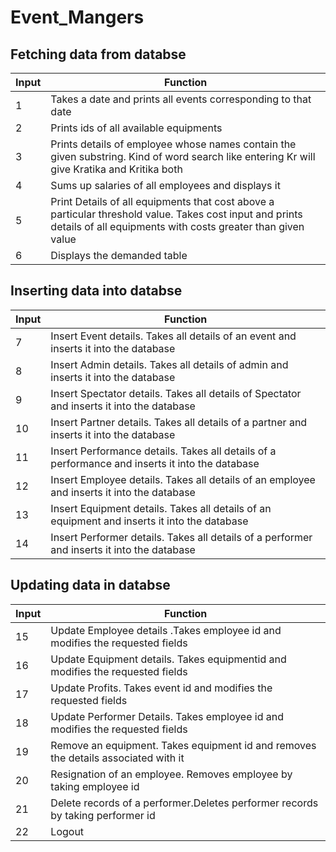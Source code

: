 # Event_Mangers
## Fetching data from databse
| Input | Function |
| ------ | ------ |
| 1 | Takes a date and prints all events corresponding to that date |
| 2 | Prints ids of all available equipments |
| 3 | Prints details of employee whose names contain the given substring. Kind of word search like entering Kr will give Kratika and Kritika both |
| 4 | Sums up salaries of all employees and displays it |
| 5 | Print Details of all equipments that cost above a particular threshold value. Takes cost input and prints details of all equipments with costs greater than given value |
| 6 | Displays the demanded table |
## Inserting data into databse
| Input | Function |
| ------ | ------ |
| 7 | Insert Event details. Takes all details of an event and inserts it into the database |
| 8 | Insert Admin details. Takes all details of admin and inserts it into the database |
| 9 | Insert Spectator details. Takes all details of Spectator and inserts it into the database |
| 10 | Insert Partner details. Takes all details of a partner and inserts it into the database |
| 11 | Insert Performance details. Takes all details of a performance and inserts it into the database |
| 12 | Insert Employee details. Takes all details of an employee and inserts it into the database |
| 13 |Insert Equipment details. Takes all details of an equipment and inserts it into the database |
| 14 | Insert Performer details. Takes all details of a performer and inserts it into the database|
## Updating data in databse
| Input | Function |
| ------ | ------ |
| 15 | Update Employee details .Takes employee id and modifies the requested fields|
| 16 | Update Equipment details. Takes equipmentid and modifies the requested fields|
| 17 | Update Profits. Takes event id and modifies the requested fields|
| 18 | Update Performer Details. Takes employee id and modifies the requested fields|
| 19 | Remove an equipment. Takes equipment id and removes the details associated with it|
| 20 | Resignation of an employee. Removes employee by taking employee id |
| 21 | Delete records of a performer.Deletes performer records by taking performer id |
| 22 | Logout | 
